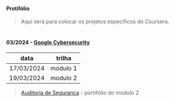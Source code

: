 #### Protifólio
>
>Aqui será para colocar os projetos especificos do Coursera.
>
#
#### 03/2024 - [Google Cybersecurity](https://github.com/MateusBSS/Portfolio/tree/main/Google)

  data   | trilha
------- | ------
17/03/2024 | modulo 1
19/03/2024 | modulo 2
    
> [Auditoria de Segurança](https://github.com/MateusBSS/Portfolio/blob/main/Google/Modulo2%20-%20Mateus%20Breno%20Soares.pdf) - portifólio do modulo 2    
